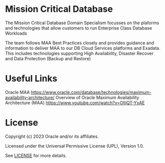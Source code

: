 # Mission Critical Database
The Mission Critical Database Domain Specialism focusses on the plaforms and technologies that allow customers to run Enterprise Class Database Workloads

The team follows MAA Best Practices closely and provides guidance and information to deliver MAA to our DB Cloud Services platforms and Exadata. This includes technologies supporting High Availability, Disaster Recover and Data Protection (Backup and Restore)

# Useful Links

Oracle MAA https://www.oracle.com/database/technologies/maximum-availability-architecture/
Overview of Oracle Maximum Availability Architecture (MAA) https://www.youtube.com/watch?v=OIliQT-YxAE
 

# License

Copyright (c) 2023 Oracle and/or its affiliates.

Licensed under the Universal Permissive License (UPL), Version 1.0.

See [LICENSE](https://github.com/oracle-devrel/technology-engineering/blob/folder-structure/LICENSE) for more details.
